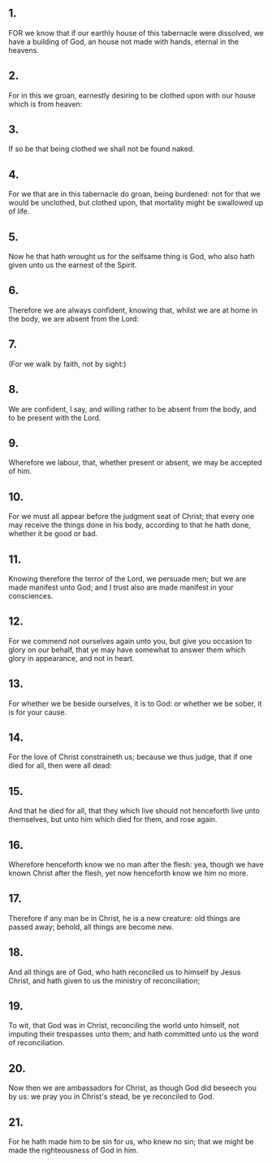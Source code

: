 ## 1.
FOR we know that if our earthly house of this tabernacle were dissolved, we have a building of God, an house not made with hands, eternal in the heavens.
## 2.
For in this we groan, earnestly desiring to be clothed upon with our house which is from heaven:
## 3.
If so be that being clothed we shall not be found naked.
## 4.
For we that are in this tabernacle do groan, being burdened: not for that we would be unclothed, but clothed upon, that mortality might be swallowed up of life.
## 5.
Now he that hath wrought us for the selfsame thing is God, who also hath given unto us the earnest of the Spirit.
## 6.
Therefore we are always confident, knowing that, whilst we are at home in the body, we are absent from the Lord:
## 7.
(For we walk by faith, not by sight:)
## 8.
We are confident, I say, and willing rather to be absent from the body, and to be present with the Lord.
## 9.
Wherefore we labour, that, whether present or absent, we may be accepted of him.
## 10.
For we must all appear before the judgment seat of Christ; that every one may receive the things done in his body, according to that he hath done, whether it be good or bad.
## 11.
Knowing therefore the terror of the Lord, we persuade men; but we are made manifest unto God; and I trust also are made manifest in your consciences.
## 12.
For we commend not ourselves again unto you, but give you occasion to glory on our behalf, that ye may have somewhat to answer them which glory in appearance, and not in heart.
## 13.
For whether we be beside ourselves, it is to God: or whether we be sober, it is for your cause.
## 14.
For the love of Christ constraineth us; because we thus judge, that if one died for all, then were all dead:
## 15.
And that he died for all, that they which live should not henceforth live unto themselves, but unto him which died for them, and rose again.
## 16.
Wherefore henceforth know we no man after the flesh: yea, though we have known Christ after the flesh, yet now henceforth know we him no more.
## 17.
Therefore if any man be in Christ, he is a new creature: old things are passed away; behold, all things are become new.
## 18.
And all things are of God, who hath reconciled us to himself by Jesus Christ, and hath given to us the ministry of reconciliation;
## 19.
To wit, that God was in Christ, reconciling the world unto himself, not imputing their trespasses unto them; and hath committed unto us the word of reconciliation.
## 20.
Now then we are ambassadors for Christ, as though God did beseech you by us: we pray you in Christ's stead, be ye reconciled to God.
## 21.
For he hath made him to be sin for us, who knew no sin; that we might be made the righteousness of God in him.

